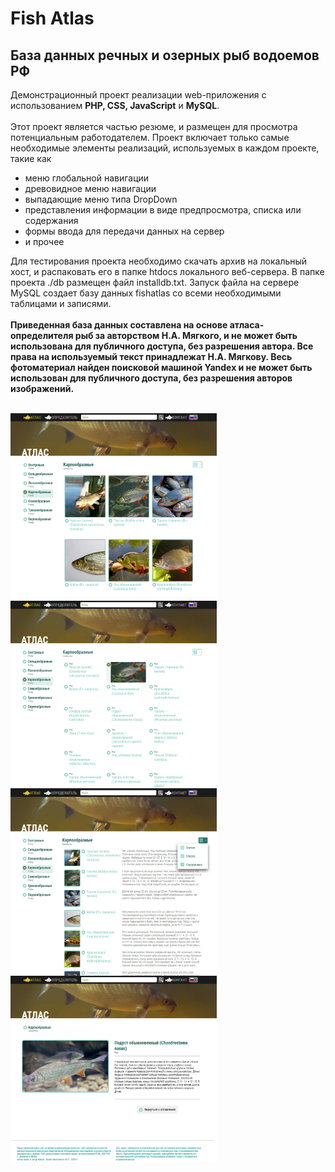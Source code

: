 # Fish Atlas #
## База данных речных и озерных рыб водоемов РФ ##
Демонстрационный проект реализации web-приложения с использованием <b>PHP, CSS, JavaScript</b> и <b>MySQL</b>.</br></br>
Этот проект является частью резюме, и размещен для просмотра потенциальным работодателем. 
Проект включает только самые необходимые элементы реализаций, используемых в каждом проекте, такие как

* меню глобальной навигации
* древовидное меню навигации
* выпадающие меню типа DropDown
* представления информации в виде предпросмотра, списка или содержания
* формы ввода для передачи данных на сервер
* и прочее

Для тестирования проекта необходимо скачать архив на локальный хост, и распаковать его в папке htdocs локального веб-сервера.
В папке проекта ./db размещен файл installdb.txt. Запуск файла на сервере MySQL создает базу данных fishatlas со всеми необходимыми таблицами и записями.</br></br>
<span style="color=red;"><b>Приведенная база данных составлена на основе атласа-определителя рыб за авторством Н.А. Мягкого, и не может быть использована для публичного доступа, без разрешения автора. Все права на используемый текст принадлежат Н.А. Мягкову. Весь фотоматериал найден поисковой машиной Yandex и не может быть использован для публичного доступа, без разрешения авторов изображений.</b></span></br></br>

<div style="display=flex;">
<img src="./img/screens/view-1.jpg" align="center" height="300" width="330" >
<img src="./img/screens/view-2.jpg" align="center" height="300" width="330" >
<img src="./img/screens/view-3.jpg" align="center" height="300" width="330" >
</div>
<img src="./img/screens/article.jpg" align="center" height="300" width="330" >

